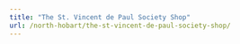 ```yaml
---
title: "The St. Vincent de Paul Society Shop"
url: /north-hobart/the-st-vincent-de-paul-society-shop/
---
```

